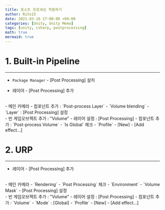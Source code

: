 ```yaml
---
title: 포스트 프로세싱 적용하기
author: Rito15
date: 2021-03-16 17:00:00 +09:00
categories: [Unity, Unity Memo]
tags: [unity, csharp, postprocessing]
math: true
mermaid: true
---
```


# 1. Built-in Pipeline
---

- `Package Manager` - [Post Processing] 설치

- 레이어 - [Post Processing] 추가

<br>
- 메인 카메라
  - 컴포넌트 추가 : `Post-process Layer`
  - `Volume blending` - `Layer` : [Post Processing] 설정

<br>
- 빈 게임오브젝트 추가 : "Volume"
  - 레이어 설정 : [Post Processing]
  - 컴포넌트 추가 : `Post-process Volume`
    - `Is Global` 체크
    - `Profile` - [New]
    - [Add effect...]

<br>

# 2. URP
---

- 레이어 - [Post Processing] 추가

<br>
- 메인 카메라
  - `Rendering` - `Post Processing` 체크
  - `Environment` - `Volume Mask` - [Post Processing] 설정

<br>
- 빈 게임오브젝트 추가 : "Volume"
  - 레이어 설정 : [Post Processing]
  - 컴포넌트 추가 : `Volume`
    - `Mode` : [Global]
    - `Profile` - [New]
    - [Add effect...]
